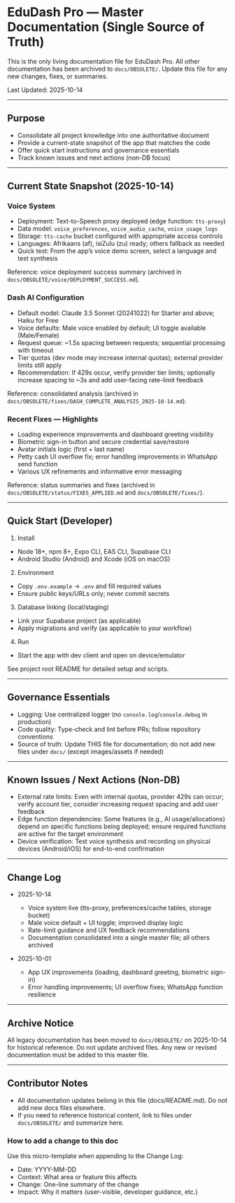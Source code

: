# EduDash Pro — Master Documentation (Single Source of Truth)

This is the only living documentation file for EduDash Pro. All other documentation has been archived to `docs/OBSOLETE/`. Update this file for any new changes, fixes, or summaries.

Last Updated: 2025-10-14

---

## Purpose

- Consolidate all project knowledge into one authoritative document
- Provide a current-state snapshot of the app that matches the code
- Offer quick start instructions and governance essentials
- Track known issues and next actions (non-DB focus)

---

## Current State Snapshot (2025-10-14)

### Voice System
- Deployment: Text-to-Speech proxy deployed (edge function: `tts-proxy`)
- Data model: `voice_preferences`, `voice_audio_cache`, `voice_usage_logs`
- Storage: `tts-cache` bucket configured with appropriate access controls
- Languages: Afrikaans (af), isiZulu (zu) ready; others fallback as needed
- Quick test: From the app’s voice demo screen, select a language and test synthesis

Reference: voice deployment success summary (archived in `docs/OBSOLETE/voice/DEPLOYMENT_SUCCESS.md`).

### Dash AI Configuration
- Default model: Claude 3.5 Sonnet (20241022) for Starter and above; Haiku for Free
- Voice defaults: Male voice enabled by default; UI toggle available (Male/Female)
- Request queue: ~1.5s spacing between requests; sequential processing with timeout
- Tier quotas (dev mode may increase internal quotas); external provider limits still apply
- Recommendation: If 429s occur, verify provider tier limits; optionally increase spacing to ~3s and add user-facing rate-limit feedback

Reference: consolidated analysis (archived in `docs/OBSOLETE/fixes/DASH_COMPLETE_ANALYSIS_2025-10-14.md`).

### Recent Fixes — Highlights
- Loading experience improvements and dashboard greeting visibility
- Biometric sign-in button and secure credential save/restore
- Avatar initials logic (first + last name)
- Petty cash UI overflow fix; error handling improvements in WhatsApp send function
- Various UX refinements and informative error messaging

Reference: status summaries and fixes (archived in `docs/OBSOLETE/status/FIXES_APPLIED.md` and `docs/OBSOLETE/fixes/`).

---

## Quick Start (Developer)

1) Install
- Node 18+, npm 8+, Expo CLI, EAS CLI, Supabase CLI
- Android Studio (Android) and Xcode (iOS on macOS)

2) Environment
- Copy `.env.example` → `.env` and fill required values
- Ensure public keys/URLs only; never commit secrets

3) Database linking (local/staging)
- Link your Supabase project (as applicable)
- Apply migrations and verify (as applicable to your workflow)

4) Run
- Start the app with dev client and open on device/emulator

See project root README for detailed setup and scripts.

---

## Governance Essentials

- Logging: Use centralized logger (no `console.log`/`console.debug` in production)
- Code quality: Type-check and lint before PRs; follow repository conventions
- Source of truth: Update THIS file for documentation; do not add new files under `docs/` (except images/assets if needed)

---

## Known Issues / Next Actions (Non-DB)

- External rate limits: Even with internal quotas, provider 429s can occur; verify account tier, consider increasing request spacing and add user feedback
- Edge function dependencies: Some features (e.g., AI usage/allocations) depend on specific functions being deployed; ensure required functions are active for the target environment
- Device verification: Test voice synthesis and recording on physical devices (Android/iOS) for end-to-end confirmation

---

## Change Log

- 2025-10-14
  - Voice system live (tts-proxy, preferences/cache tables, storage bucket)
  - Male voice default + UI toggle; improved display logic
  - Rate-limit guidance and UX feedback recommendations
  - Documentation consolidated into a single master file; all others archived

- 2025-10-01
  - App UX improvements (loading, dashboard greeting, biometric sign-in)
  - Error handling improvements; UI overflow fixes; WhatsApp function resilience

---

## Archive Notice

All legacy documentation has been moved to `docs/OBSOLETE/` on 2025-10-14 for historical reference. Do not update archived files. Any new or revised documentation must be added to this master file.

---

## Contributor Notes

- All documentation updates belong in this file (docs/README.md). Do not add new docs files elsewhere.
- If you need to reference historical content, link to files under `docs/OBSOLETE/` and summarize here.

### How to add a change to this doc

Use this micro-template when appending to the Change Log:

- Date: YYYY-MM-DD
- Context: What area or feature this affects
- Change: One-line summary of the change
- Impact: Why it matters (user-visible, developer guidance, etc.)
